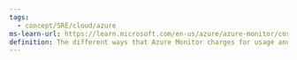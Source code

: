```yaml
---
tags:
  - concept/SRE/cloud/azure 
ms-learn-url: https://learn.microsoft.com/en-us/azure/azure-monitor/cost-usage
definition: The different ways that Azure Monitor charges for usage and how to evaluate charges on your Azure bill.
---
```

